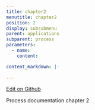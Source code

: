 ```yaml
---
title: chapter2
menutitle: chapter2
position: 2
display: subsubmenu
parent: applications
subparent: process
parameters:
  - name:
    content:

content_markdown: |-
  
---
```

<a class="editor-link" id="github-editor-link" href="{{site.github}}applications/process/chapter2.md">Edit on Github</a>

 Process documentation chapter 2